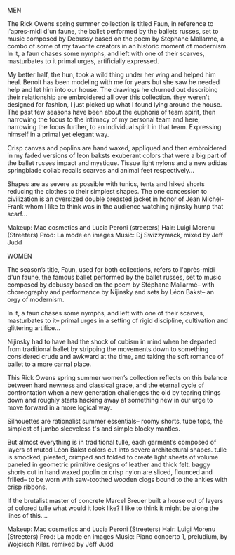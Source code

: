 MEN

The Rick Owens spring summer collection is titled Faun, in reference to l'apres-midi d'un faune, the ballet performed by the ballets russes, set to music composed by Debussy based on the poem by Stephane Mallarme, a combo of some of my favorite creators in an historic moment of modernism. In it, a faun chases some nymphs, and left with one of their scarves, masturbates to it primal urges, artificially expressed. 

My better half, the hun, took a wild thing under her wing and helped him heal. Benoit has been modeling with me for years but she saw he needed help and let him into our house. The drawings he churned out describing their relationship are embroidered all over this collection. they weren't designed for fashion, I just picked up what I found lying around the house.
The past few seasons have been about the euphoria of team spirit, then narrowing the focus to the intimacy of my personal team and here, narrowing the focus further, to an individual spirit in that team. Expressing himself in a primal yet elegant way. 

Crisp canvas and poplins are hand waxed, appliqued and then embroidered in my faded versions of leon baksts exuberant colors that were a big part of the ballet russes impact and mystique. Tissue light nylons and a new adidas springblade collab recalls scarves and animal feet respectively... 

Shapes are as severe as possible with tunics, tents and hiked shorts reducing the clothes to their simplest shapes. The one concession to civilization is an oversized double breasted jacket in honor of Jean Michel-Frank whom I like to think was in the audience watching nijinsky hump that scarf...

Makeup: Mac cosmetics and Lucia Peroni (streeters)
Hair: Luigi Morenu (Streeters)
Prod: La mode en images
Music: Dj Swizzymack, mixed by Jeff Judd


WOMEN

The season’s title, Faun, used for both collections, refers to l'après-midi d'un faune, the famous ballet performed by the ballet russes, set to music composed by debussy based on the poem by Stéphane Mallarmé– with choreography and performance by Nijinsky and sets by Léon Bakst– an orgy of modernism.

In it, a faun chases some nymphs, and left with one of their scarves, masturbates to it– primal urges in a setting of rigid discipline, cultivation and glittering artifice...

Nijinsky had to have had the shock of cubism in mind when he departed from traditional ballet by stripping the movements down to something considered crude and awkward at the time, and taking the soft romance of ballet to a more carnal place. 

This Rick Owens spring summer women’s collection reflects on this balance between hard newness and classical grace, and the eternal cycle of confrontation when a new generation challenges the old by tearing things down and roughly starts hacking away at something new in our urge to move forward in a more logical way. 

Silhouettes are rationalist summer essentials– roomy shorts, tube tops, the simplest of jumbo sleeveless t's and simple blocky mantles. 

But almost everything is in traditional tulle, each garment’s composed of layers of muted Léon Bakst colors cut into severe architectural shapes. tulle is smocked, pleated, crimped and folded to create light sheets of volume paneled in geometric primitive designs of leather and thick felt. baggy shorts cut in hand waxed poplin or crisp nylon are sliced, flounced and frilled– to be worn with saw-toothed wooden clogs bound to the ankles with crisp ribbons. 

If the brutalist master of concrete Marcel Breuer built a house out of layers of colored tulle what would it look like? I like to think it might be along the lines of this....

Makeup: Mac cosmetics and Lucia Peroni (Streeters)
Hair: Luigi Morenu (Streeters)
Prod: La mode en images
Music: Piano concerto 1, preludium, by Wojciech Kilar. remixed by Jeff Judd
